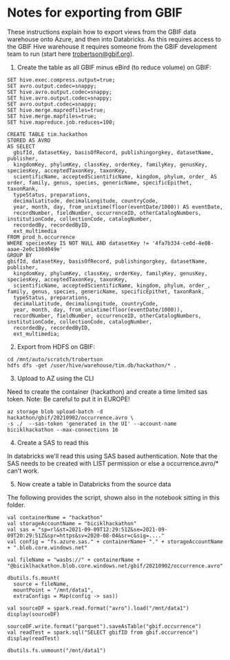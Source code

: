 # Notes for exporting from GBIF

These instructions explain how to export views from the GBIF data warehouse onto Azure, and then into Databricks.
As this requires access to the GBIF Hive warehouse it requires someone from the GBIF development team to run (start here trobertson@gbif.org).  

1. Create the table as all GBIF minus eBird (to reduce volume) on GBIF:

```
SET hive.exec.compress.output=true; 
SET avro.output.codec=snappy;
SET hive.avro.output.codec=snappy;
SET hive.avro.output.codec=snappy;
SET avro.output.codec=snappy;
SET hive.merge.mapredfiles=true;
SET hive.merge.mapfiles=true;
SET hive.mapreduce.job.reduces=100;
 
CREATE TABLE tim.hackathon 
STORED AS AVRO
AS SELECT
  gbifId, datasetKey, basisOfRecord, publishingorgkey, datasetName, publisher,
  kingdomKey, phylumKey, classKey, orderKey, familyKey, genusKey, speciesKey, acceptedTaxonKey, taxonKey,
  scientificName, acceptedScientificName, kingdom, phylum, order_ AS order, family, genus, species, genericName, specificEpithet, taxonRank,
  typeStatus, preparations,
  decimalLatitude, decimalLongitude, countryCode,
  year, month, day, from_unixtime(floor(eventDate/1000)) AS eventDate,
  recordNumber, fieldNumber, occurrenceID, otherCatalogNumbers, institutionCode, collectionCode, catalogNumber,
  recordedBy, recordedByID,
  ext_multimedia
FROM prod_h.occurrence
WHERE speciesKey IS NOT NULL AND datasetKey != '4fa7b334-ce0d-4e88-aaae-2e0c138d049e'
GROUP BY 
gbifId, datasetKey, basisOfRecord, publishingorgkey, datasetName, publisher,
  kingdomKey, phylumKey, classKey, orderKey, familyKey, genusKey, speciesKey, acceptedTaxonKey, taxonKey,
  scientificName, acceptedScientificName, kingdom, phylum, order_, family, genus, species, genericName, specificEpithet, taxonRank,
  typeStatus, preparations,
  decimalLatitude, decimalLongitude, countryCode,
  year, month, day, from_unixtime(floor(eventDate/1000)),
  recordNumber, fieldNumber, occurrenceID, otherCatalogNumbers, institutionCode, collectionCode, catalogNumber,
  recordedBy, recordedByID,
  ext_multimedia;
```
2. Export from HDFS on GBIF:

```
cd /mnt/auto/scratch/trobertson
hdfs dfs -get /user/hive/warehouse/tim.db/hackathon/* .
```

3. Upload to AZ using the CLI

Need to create the container (hackathon) and create a time limited sas token.
Note: Be careful to put it in EUROPE!

```
az storage blob upload-batch -d hackathon/gbif/20210902/occurrence.avro \
-s ./  --sas-token 'generated in the UI' --account-name biciklhackathon --max-connections 16
```

4. Create a SAS to read this

In databricks we'll read this using SAS based authentication. Note that the SAS needs to be created with LIST permission or else a occurrence.avro/* can't work.

5. Now create a table in Databricks from the source data

The following provides the script, shown also in the notebook sitting in this folder.

```
val containerName = "hackathon"
val storageAccountName = "biciklhackathon"
val sas = "sp=rl&st=2021-09-09T12:29:51Z&se=2021-09-09T20:29:51Z&spr=https&sv=2020-08-04&sr=c&sig=...." 
val config = "fs.azure.sas." + containerName+ "." + storageAccountName + ".blob.core.windows.net"

val fileName = "wasbs://" + containerName + "@biciklhackathon.blob.core.windows.net/gbif/20210902/occurrence.avro"

dbutils.fs.mount(
  source = fileName,
  mountPoint = "/mnt/data1",
  extraConfigs = Map(config -> sas))

val sourceDF = spark.read.format("avro").load("/mnt/data1")
display(sourceDF)

sourceDF.write.format("parquet").saveAsTable("gbif.occurrence")
val readTest = spark.sql("SELECT gbifID from gbif.occurrence")
display(readTest)

dbutils.fs.unmount("/mnt/data1")
```